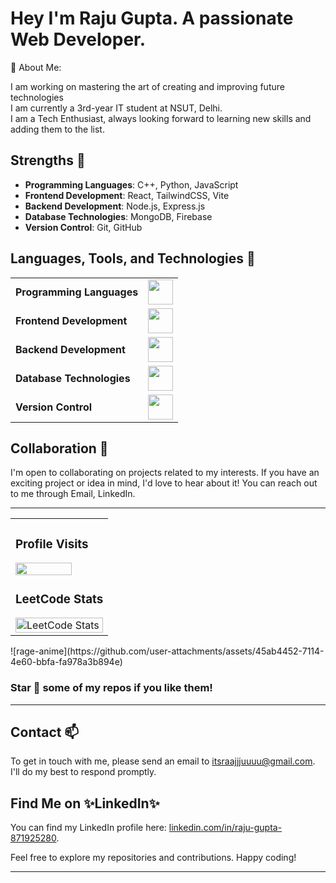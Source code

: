 # Hey I'm Raju Gupta. A passionate Web Developer.


💫 About Me:

I am working on mastering the art of creating and improving future technologies<br> 
I am currently a 3rd-year IT student at NSUT, Delhi.<br> 
I am a Tech Enthusiast, always looking forward to learning new skills and adding them to the list.<br>


## Strengths 🤞

- **Programming Languages**: C++, Python, JavaScript
- **Frontend Development**: React, TailwindCSS, Vite
- **Backend Development**: Node.js, Express.js
- **Database Technologies**: MongoDB, Firebase
- **Version Control**: Git, GitHub

## Languages, Tools, and Technologies 🚀 
<table>
	<tr>
		<td><strong>Programming Languages</strong></td>
		<td><img height=40 src="https://skillicons.dev/icons?i=cpp,py,js&theme=dark"></td>
	</tr>
	<tr>
		<td><strong>Frontend Development</strong></td>
		<td><img height=40 src="https://skillicons.dev/icons?i=html,css,react,tailwind,vite&theme=dark"></td>
	</tr>
	<tr>
		<td><strong>Backend Development</strong></td>
		<td><img height=40 src="https://skillicons.dev/icons?i=nodejs,express&theme=dark"></td>
	</tr>
	<tr>
		<td><strong>Database Technologies</strong></td>
		<td><img height=40 src="https://skillicons.dev/icons?i=mongodb,firebase&theme=dark"></td>
	</tr>
	<tr>
		<td><strong>Version Control</strong></td>
		<td><img height=40 src="https://skillicons.dev/icons?i=git,github&theme=dark"></td>
	</tr>
</table>

## Collaboration 🤝

I'm open to collaborating on projects related to my interests. If you have an exciting project or idea in mind, I'd love to hear about it! You can reach out to me through Email, LinkedIn.

<hr>

<div align="center">
    <table width="80%">
        <tr>
            <td width="100%">
                <h3><b>Profile Visits</b></h3>
                <img width="80%" src="https://profile-counter.glitch.me/{RajuCodz}/count.svg">
                <h3><b>LeetCode Stats</b></h3>
                <img src="https://leetcard.jacoblin.cool/itsraajjjuuuu?theme=dark&font=Carrois%20Gothic%20SC&ext=contest" alt="LeetCode Stats" width="100%">
            </td>
        </tr>
    </table>
</div>
![rage-anime](https://github.com/user-attachments/assets/45ab4452-7114-4e60-bbfa-fa978a3b894e)

### Star 🌟 some of my repos if you like them!
<hr>

## Contact 📫 

To get in touch with me, please send an email to [itsraajjjuuuu@gmail.com](mailto:raju.gupta@example.com). I'll do my best to respond promptly.

## Find Me on ✨LinkedIn✨

You can find my LinkedIn profile here: [linkedin.com/in/raju-gupta-871925280](https://www.linkedin.com/in/raju-gupta-871925280). 

Feel free to explore my repositories and contributions. Happy coding!

---
